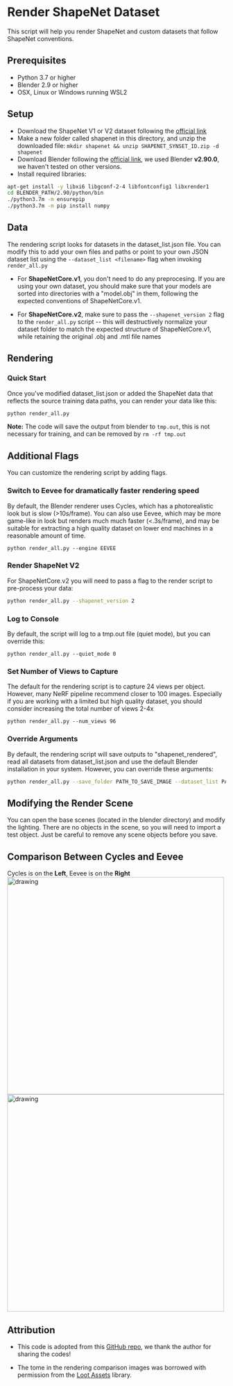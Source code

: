 # Render ShapeNet Dataset
This script will help you render ShapeNet and custom datasets that follow ShapeNet conventions.

## Prerequisites
- Python 3.7 or higher
- Blender 2.9 or higher
- OSX, Linux or Windows running WSL2

## Setup
- Download the ShapeNet V1 or V2 dataset following the [official link](https://shapenet.org/)
- Make a new folder called shapenet in this directory, and unzip the downloaded file: `mkdir shapenet && unzip SHAPENET_SYNSET_ID.zip -d shapenet`
- Download Blender following the [official link](https://www.blender.org/), we used
  Blender **v2.90.0**, we haven't tested on other versions.
- Install required libraries:

```bash
apt-get install -y libxi6 libgconf-2-4 libfontconfig1 libxrender1
cd BLENDER_PATH/2.90/python/bin
./python3.7m -m ensurepip
./python3.7m -m pip install numpy 
```

## Data
The rendering script looks for datasets in the dataset_list.json file. You can modify this to add your own files and paths or point to your own JSON dataset list using the `--dataset_list <filename>` flag when invoking `render_all.py`

- For **ShapeNetCore.v1**, you don't need to do any preprocesing. If you are using your own dataset, you should make sure that your models are sorted into directories with a "model.obj" in them, following the expected conventions of ShapeNetCore.v1.

- For **ShapeNetCore.v2**, make sure to pass the `--shapenet_version 2` flag to the `render_all.py` script -- this will destructively normalize your dataset folder to match the expected structure of ShapeNetCore.v1, while retaining the original .obj and .mtl file names

## Rendering

### Quick Start
Once you've modified dataset_list.json or added the ShapeNet data that reflects the source training data paths, you can render your data like this:
```bash
python render_all.py
```

**Note:** The code will save the output from blender to `tmp.out`, this is not necessary for training, and can be removed by `rm -rf tmp.out`

## Additional Flags
You can customize the rendering script by adding flags.

### Switch to Eevee for dramatically faster rendering speed
By default, the Blender renderer uses Cycles, which has a photorealistic look but is slow (>10s/frame). You can also use Eevee, which may be more game-like in look but renders much much faster (<.3s/frame), and may be suitable for extracting a high quality dataset on lower end machines in a reasonable amount of time.
```
python render_all.py --engine EEVEE
```

### Render ShapeNet V2
For ShapeNetCore.v2 you will need to pass a flag to the render script to pre-process your data:
```bash
python render_all.py --shapenet_version 2
```

### Log to Console
By default, the script will log to a tmp.out file (quiet mode), but you can override this:
```
python render_all.py --quiet_mode 0

``` 
### Set Number of Views to Capture
The default for the rendering script is to capture 24 views per object. However, many NeRF pipeline recommend closer to 100 images. Especially if you are working with a limited but high quality dataset, you should consider increasing the total number of views 2-4x
```
python render_all.py --num_views 96
```

### Override Arguments
By default, the rendering script will save outputs to "shapenet_rendered", read all datasets from dataset_list.json and use the default Blender installation in your system. However, you can override these arguments:
```bash
python render_all.py --save_folder PATH_TO_SAVE_IMAGE --dataset_list PATH_TO_DATASET_JSON --blender_root PATH_TO_BLENDER
```

## Modifying the Render Scene
You can open the base scenes (located in the blender directory) and modify the lighting. There are no objects in the scene, so you will need to import a test object. Just be careful to remove any scene objects before you save.

## Comparison Between Cycles and Eevee
Cycles is on the **Left**, Eevee is on the **Right**
<img src="docs_img/cycles.png" alt="drawing" width="500"/> <img src="docs_img/eevee.png" alt="drawing" width="500"/>

## Attribution

- This code is adopted from this [GitHub repo](https://github.com/panmari/stanford-shapenet-renderer), we thank the author for sharing the codes! 

- The tome in the rendering comparison images was borrowed with permission from the [Loot Assets](https://github.com/webaverse/loot-assets) library.